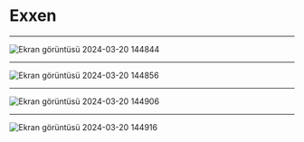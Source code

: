 # Exxen
<hr>

![Ekran görüntüsü 2024-03-20 144844](https://github.com/yilancifurkan1/Exxen/assets/112757763/5d4f7813-019c-4b2b-9765-ae34a9c516e8)

<hr>

![Ekran görüntüsü 2024-03-20 144856](https://github.com/yilancifurkan1/Exxen/assets/112757763/598a2bb4-851b-402e-8c79-54c4dc94fb13)

<hr>

![Ekran görüntüsü 2024-03-20 144906](https://github.com/yilancifurkan1/Exxen/assets/112757763/95d4b0e4-6bc6-4ec2-a1a9-d32a82446f5b)

<hr>

![Ekran görüntüsü 2024-03-20 144916](https://github.com/yilancifurkan1/Exxen/assets/112757763/3cee7db2-de89-4671-98a2-2e4bc5b4b9e6)
